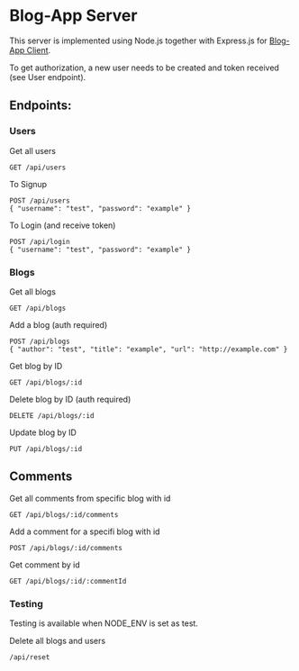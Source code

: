# Blog-App Server

This server is implemented using Node.js together with Express.js for [Blog-App Client](/BlogApp/blogappclient).

To get authorization, a new user needs to be created and token received (see User endpoint).

## Endpoints:

### Users

Get all users

```
GET /api/users
```

To Signup

```
POST /api/users
{ "username": "test", "password": "example" }
```

To Login (and receive token)

```
POST /api/login
{ "username": "test", "password": "example" }
```

### Blogs

Get all blogs
```
GET /api/blogs
```

Add a blog (auth required)
```
POST /api/blogs
{ "author": "test", "title": "example", "url": "http://example.com" }
```

Get blog by ID

```
GET /api/blogs/:id
```

Delete blog by ID (auth required)

```
DELETE /api/blogs/:id
```

Update blog by ID

```
PUT /api/blogs/:id
```

## Comments

Get all comments from specific blog with id
```
GET /api/blogs/:id/comments
```

Add a comment for a specifi blog with id

```
POST /api/blogs/:id/comments
```

Get comment by id

```
GET /api/blogs/:id/:commentId
```

### Testing

Testing is available when NODE_ENV is set as test.

Delete all blogs and users
```
/api/reset
```






